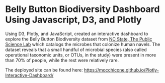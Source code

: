 # **Belly Button Biodiversity Dashboard Using Javascript, D3, and Plotly**

Using D3, Plotly, and JavaScript, created an interactive dashboard to explore the Belly Button Biodiversity dataset from [NC State, The Public Science Lab](http://robdunnlab.com/projects/belly-button-biodiversity/) which catalogs the microbes that colonize human navels. The dataset reveals that a small handful of microbial species (also called operational taxonomic units, or OTUs, in the study) were present in more than 70% of people, while the rest were relatively rare.

The deployed site can be found here: https://mocchicone.github.io/Plotly-Interactive-Dashboard/
